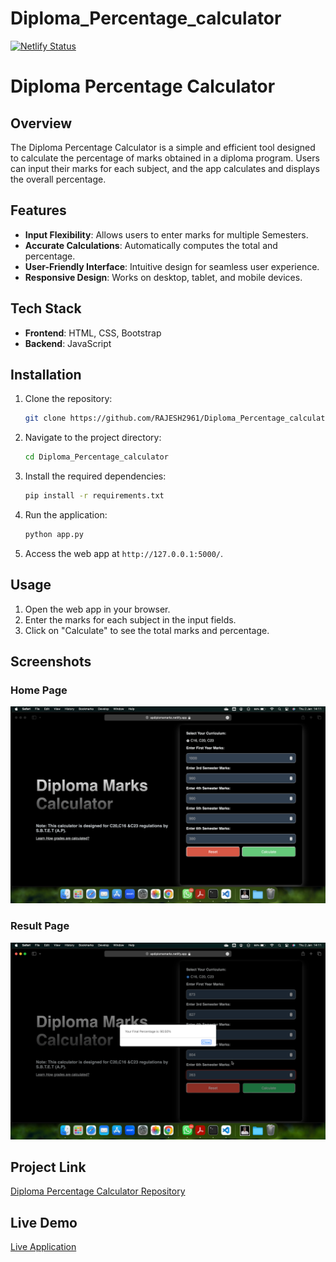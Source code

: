 # Diploma_Percentage_calculator
[![Netlify Status](https://api.netlify.com/api/v1/badges/4d5f772f-5f00-471e-a71b-3d5254c152fe/deploy-status)](https://app.netlify.com/sites/apdiplomamarks/deploys)

# Diploma Percentage Calculator

## Overview
The Diploma Percentage Calculator is a simple and efficient tool designed to calculate the percentage of marks obtained in a diploma program. Users can input their marks for each subject, and the app calculates and displays the overall percentage.

## Features
- **Input Flexibility**: Allows users to enter marks for multiple Semesters.
- **Accurate Calculations**: Automatically computes the total and percentage.
- **User-Friendly Interface**: Intuitive design for seamless user experience.
- **Responsive Design**: Works on desktop, tablet, and mobile devices.

## Tech Stack
- **Frontend**: HTML, CSS, Bootstrap
- **Backend**: JavaScript

## Installation
1. Clone the repository:
   ```bash
   git clone https://github.com/RAJESH2961/Diploma_Percentage_calculator.git
   ```
2. Navigate to the project directory:
   ```bash
   cd Diploma_Percentage_calculator
   ```
3. Install the required dependencies:
   ```bash
   pip install -r requirements.txt
   ```
4. Run the application:
   ```bash
   python app.py
   ```
5. Access the web app at `http://127.0.0.1:5000/`.

## Usage
1. Open the web app in your browser.
2. Enter the marks for each subject in the input fields.
3. Click on "Calculate" to see the total marks and percentage.

## Screenshots
### Home Page
![Home Page](https://github.com/RAJESH2961/Diploma_Percentage_calculator/blob/main/home.png)

### Result Page
![Home Page](https://github.com/RAJESH2961/Diploma_Percentage_calculator/blob/main/result.png)

## Project Link
[Diploma Percentage Calculator Repository](https://github.com/RAJESH2961/Diploma_Percentage_calculator)

## Live Demo
[Live Application](https://apdiplomamarks.netlify.app/)


